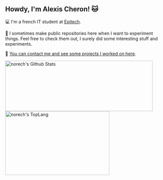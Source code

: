 ## Howdy, I'm Alexis Cheron! 🐱

💻 I'm a french IT student at [Epitech](https://international.epitech.eu/discover-epitech/).

🧪 I sometimes make public repositories here when I want to experiment things. Feel free to check them out, I surely did some interesting stuff and experiments.

📱 [You can contact me and see some projects I worked on here](https://norech.carrd.co/).

<div>
    <img width="470" height="161" align="top" img alt="norech's Github Stats" src="https://github-readme-stats.vercel.app/api?username=norech&theme=buefy&show_icons=true&include_all_commits=true&count_private=true&hide_border=true&hide=issues" class="responsive" />
    <img width="332" height="204" align="top" img alt="norech's TopLang" src="https://github-readme-stats.vercel.app/api/top-langs/?username=norech&theme=buefy&hide_border=true&layout=compact&count_private=true&exclude_repo=&langs_count=10&hide=Makefile" class="responsive"/>
</div>
<br/>
